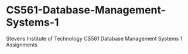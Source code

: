 # CS561-Database-Management-Systems-1
Stevens Institute of Technology CS561 Database Management Systems 1 Assignments
